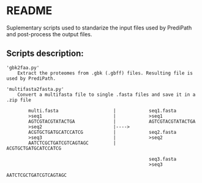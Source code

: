 # README
Suplementary scripts used to standarize the input files used by PrediPath and post-process the output files.

## Scripts description:

    'gbk2faa.py'
        Extract the proteomes from .gbk (.gbff) files. Resulting file is used by PrediPath.
        
    'multifasta2fasta.py'
        Convert a multifasta file to single .fasta files and save it in a .zip file
        
            multi.fasta                    |            seq1.fasta
            >seq1                          |            >seq1
            AGTCGTACGTATACTGA              |            AGTCGTACGTATACTGA
            >seq2                          |----> 
            ACGTGCTGATGCATCCATCG           |            seq2.fasta
            >seq3                          |            >seq2
            AATCTCGCTGATCGTCAGTAGC         |            ACGTGCTGATGCATCCATCG
            
                                                        seq3.fasta
                                                        >seq3
                                                        AATCTCGCTGATCGTCAGTAGC
                                                        
                                                        
